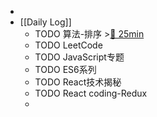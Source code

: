 -
- [[Daily Log]]
	- TODO 算法-排序 >[🍅 25min](#agenda-pomo://?t=f-1687318869485-1500)
	- TODO LeetCode
	- TODO JavaScript专题
	- TODO ES6系列
	- TODO React技术揭秘
	- TODO React coding-Redux
	-